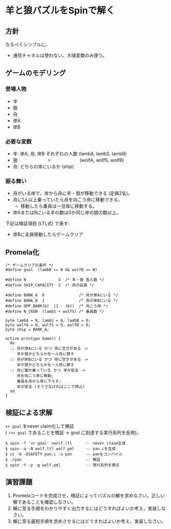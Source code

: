 # 羊と狼パズルをSpinで解く

## 方針
なるべくシンプルに。

* 通信チャネルは使わない。大域変数のみ使う。

## ゲームのモデリング

### 登場人物

* 羊
* 狼
* 舟
* 岸A
* 岸B

### 必要な変数

* 羊: 岸A, 舟, 岸B それぞれの人数 (lambA, lambS, lambB)
* 狼: 　　　　　　〃　　　　　　 (wolfA, wolfS, wolfB)
* 舟: どちらの岸にいるか (ship)

### 振る舞い

* 舟がいる岸で，岸から舟に羊・狼が移動できる (定員2名)。
* 舟に1人以上乗っていたら舟を向こう岸に移動できる。
  * 移動したら乗員は一旦岸に移動する。
* 岸AまたはBにいる羊の数は0か同じ岸の狼の数以上。

下記は検証項目 (LTL式) で表す:

* 岸Bに全員移動したらゲームクリア

## Promela化

```
/* ゲームクリアの条件 */
#define goal  (lambB == N && wolfB == N)

#define N              3  /* 羊・狼 各人数 */
#define SHIP_CAPACITY  2  /* 舟の定員 */

#define BANK_A  0               /* 舟が岸Aにいる */
#define BANK_B  1               /* 舟が岸Bにいる */
#define OPP_BANK(b)  (1 - (b))  /* 向こう岸 */
#define N_CREW  (lambS + wolfS) /* 乗員数 */

byte lambA = N, lambS = 0, lambB = 0;
byte wolfA = N, wolfS = 0, wolfB = 0;
byte ship = BANK_A;

active proctype Game() {
  do
  :: 舟が岸Aにいる かつ 舟に空きがある ->
     羊か狼かどちらかを一人舟に移す
  :: 舟が岸Bにいる かつ 舟に空きがある ->
     羊か狼かどちらかを一人舟に移す
  :: 舟に誰か乗っている かつ 羊が安全 ->
     舟を向こう岸に移動;
     乗員を舟から岸に下ろす;
     羊が安全 (そうでなければここで停止)
  od
}
```

## 検証による求解

`<> goal` をnever claim化して検証 <br />
( `!<> goal` であることを検証 → goal に到達する実行系列を反例)。

```
$ spin -f '<> goal' >wolf.ltl      -- never claim生成
$ spin -a -N wolf.ltl wolf.pml     -- pan.cを生成
$ cc -O -DSAFETY pan.c -o pan      -- panをコンパイル
$ ./pan                            -- 検証
$ spin -t -p -g wolf.pml           -- 実行系列を表示
```

## 演習課題

1. Promelaコードを完成させ，検証によってパズルの解を求めなさい。正しい解であることを確認しなさい。
2. 解に至る手順をわかりやすく出力するにはどうすればよいか考え，実装しなさい。
3. 解に至る最短手順を求めさせるにはどうすればよいか考え，実装しなさい。
